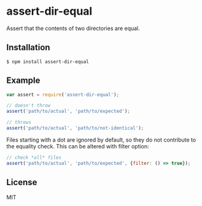 
# assert-dir-equal

  Assert that the contents of two directories are equal.

## Installation

    $ npm install assert-dir-equal

## Example

```js
var assert = require('assert-dir-equal');

// doesn't throw
assert('path/to/actual', 'path/to/expected');

// throws
assert('path/to/actual', 'path/to/not-identical');
```

Files starting with a dot are ignored by default,
so they do not contribute to the equality check.
This can be altered with filter option:

```js
// check *all* files
assert('path/to/actual', 'path/to/expected', {filter: () => true});
```

## License

  MIT
